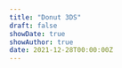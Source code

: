 ```yaml
---
title: "Donut 3DS"
draft: false
showDate: true
showAuthor: true
date: 2021-12-28T00:00:00Z
---
```


